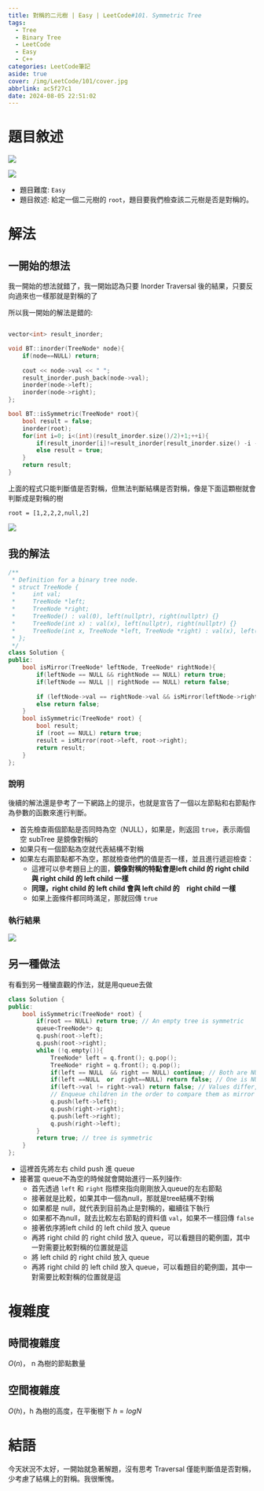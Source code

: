 ```yaml
---
title: 對稱的二元樹 | Easy | LeetCode#101. Symmetric Tree
tags:
  - Tree
  - Binary Tree
  - LeetCode
  - Easy
  - C++
categories: LeetCode筆記
aside: true
cover: /img/LeetCode/101/cover.jpg
abbrlink: ac5f27c1
date: 2024-08-05 22:51:02
---
```


# 題目敘述

![](/img/LeetCode/101/question1.jpeg)

![](/img/LeetCode/101/question2.jpeg)

- 題目難度: `Easy`
- 題目敘述: 給定一個二元樹的 `root`，題目要我們檢查該二元樹是否是對稱的。

# 解法

## 一開始的想法

我一開始的想法就錯了，我一開始認為只要 Inorder Traversal 後的結果，只要反向過來也一樣那就是對稱的了

所以我一開始的解法是錯的:

```cpp

vector<int> result_inorder;

void BT::inorder(TreeNode* node){
    if(node==NULL) return;
    
    cout << node->val << " ";
    result_inorder.push_back(node->val);
    inorder(node->left);
    inorder(node->right);
};

bool BT::isSymmetric(TreeNode* root){
    bool result = false;
    inorder(root);
    for(int i=0; i<(int)(result_inorder.size()/2)+1;++i){
        if(result_inorder[i]!=result_inorder[result_inorder.size() -i -1]) return false;
        else result = true;
    }
    return result;    
}
```

上面的程式只能判斷值是否對稱，但無法判斷結構是否對稱，像是下面這顆樹就會判斷成是對稱的樹

`root = [1,2,2,2,null,2]`

![](/img/LeetCode/101/case.png)


## 我的解法


```cpp
/**
 * Definition for a binary tree node.
 * struct TreeNode {
 *     int val;
 *     TreeNode *left;
 *     TreeNode *right;
 *     TreeNode() : val(0), left(nullptr), right(nullptr) {}
 *     TreeNode(int x) : val(x), left(nullptr), right(nullptr) {}
 *     TreeNode(int x, TreeNode *left, TreeNode *right) : val(x), left(left), right(right) {}
 * };
 */
class Solution {
public:
    bool isMirror(TreeNode* leftNode, TreeNode* rightNode){
        if(leftNode == NULL && rightNode == NULL) return true;
        if(leftNode == NULL || rightNode == NULL) return false;
        
        if (leftNode->val == rightNode->val && isMirror(leftNode->right, rightNode->left) && isMirror(leftNode->left, rightNode->right)) return true;
        else return false;
    }
    bool isSymmetric(TreeNode* root) {
        bool result;
        if (root == NULL) return true;
        result = isMirror(root->left, root->right);
        return result;    
    }
};
```
### 說明

後續的解法還是參考了一下網路上的提示，也就是宣告了一個以左節點和右節點作為參數的函數來進行判斷。

- 首先檢查兩個節點是否同時為空（NULL），如果是，則返回 `true`，表示兩個空 subTree 是鏡像對稱的
- 如果只有一個節點為空就代表結構不對稱
- 如果左右兩節點都不為空，那就檢查他們的值是否一樣，並且進行遞迴檢查：
    - 這裡可以參考題目上的圖，**鏡像對稱的特點會是left child 的 right child 與 right child 的 left child 一樣**
    - **同理，right child 的 left child 會與 left child 的　right child 一樣**
    - 如果上面條件都同時滿足，那就回傳 `true`

### 執行結果

![](/img/LeetCode/101/result.jpeg)



## 另一種做法

有看到另一種蠻直觀的作法，就是用queue去做

```cpp
class Solution {
public:
    bool isSymmetric(TreeNode* root) {
        if(root == NULL) return true; // An empty tree is symmetric
        queue<TreeNode*> q;
        q.push(root->left);
        q.push(root->right);
        while (!q.empty()){
            TreeNode* left = q.front(); q.pop();
            TreeNode* right = q.front(); q.pop();
            if(left == NULL  && right == NULL) continue; // Both are NULL, symmetric at this level
            if(left ==NULL  or  right==NULL) return false; // One is NULL and the other is not, not symmetric
            if(left->val != right->val) return false; // Values differ, not symmetric
            // Enqueue children in the order to compare them as mirror images
            q.push(left->left);
            q.push(right->right);
            q.push(left->right);
            q.push(right->left);
        }
        return true; // tree is symmetric
    }
};
```

- 這裡首先將左右 child push 進 queue
- 接著當 queue不為空的時候就會開始進行一系列操作:
    - 首先透過 `left` 和 `right` 指標來指向剛剛放入queue的左右節點
    - 接著就是比較，如果其中一個為null，那就是tree結構不對稱
    - 如果都是 null，就代表到目前為止是對稱的，繼續往下執行
    - 如果都不為null，就去比較左右節點的資料值 `val`，如果不一樣回傳 `false`
    - 接著依序將left child 的 left child 放入 queue
    - 再將 right child 的 right child 放入 queue，可以看題目的範例圖，其中一對需要比較對稱的位置就是這
    - 將 left child 的 right child 放入 queue
    - 再將 right child 的 left child 放入 queue，可以看題目的範例圖，其中一對需要比較對稱的位置就是這

# 複雜度

## 時間複雜度

$O(n)$， n 為樹的節點數量

## 空間複雜度

$O(h)$，h 為樹的高度，在平衡樹下 $h = logN$

# 結語

今天狀況不太好，一開始就急著解題，沒有思考 Traversal 僅能判斷值是否對稱，少考慮了結構上的對稱。我很慚愧。
